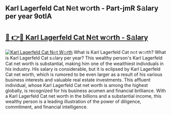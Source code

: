 ## Karl Lagerfeld Cat N𝚎t w𝚘rth - Part-jmR S𝚊lary per year 9otlA

# <h2><a href="http://gc1xeov.nevu.top/?p=Karl+Lagerfeld+Cat">🔗 👉🔴 Karl Lagerfeld Cat N𝚎t w𝚘rth - S𝚊lary</a></h2>

[![Karl Lagerfeld Cat N𝚎t W𝚘rth](https://i.imgur.com/Oavwk0R.jpeg)](http://gc1xeov.nevu.top/?p=Karl+Lagerfeld+Cat)
What is Karl Lagerfeld Cat n𝚎t w𝚘rth? What is Karl Lagerfeld Cat s𝚊lary per year?
This wealthy person's Karl Lagerfeld Cat net worth is substantial, making him one of the wealthiest individuals in his industry. His salary is considerable, but it is eclipsed by Karl Lagerfeld Cat net worth, which is rumored to be even larger as a result of his various business interests and valuable real estate investments. This affluent individual, whose Karl Lagerfeld Cat net worth is among the highest globally, is recognized for his business acumen and financial brilliance. With a Karl Lagerfeld Cat net worth in the billions and a substantial income, this wealthy person is a leading illustration of the power of diligence, commitment, and financial intelligence.
